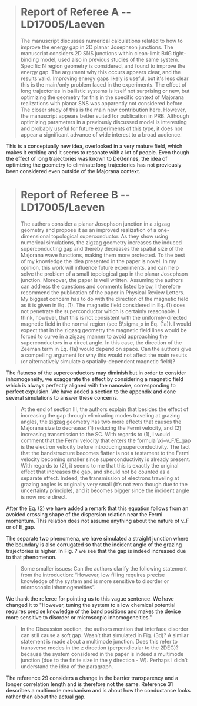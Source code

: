 > # Report of Referee A -- LD17005/Laeven
> The manuscript discusses numerical calculations related to how to improve the energy gap in 2D planar Josephson junctions.
> The manuscript considers 2D SNS junctions within clean-limit BdG tight-binding model, used also in previous studies of the same system. Specific N region geometry is considered, and found to improve the energy gap. The argument why this occurs appears clear, and the results valid. Improving energy gaps likely is useful, but it's less clear this is the main/only problem faced in the experiments.
> The effect of long trajectories in ballistic systems is itself not surprising or new, but optimizing the geometry for this in the specific context of Majorana realizations with planar SNS was apparently not considered before. The closer study of this is the main new contribution here.
> However, the manuscript appears better suited for publication in PRB. Although optimizing parameters in a previously discussed model is interesting and probably useful for future experiments of this type, it does not appear a significant advance of wide interest to a broad audience.

This is a conceptually new idea, overlooked in a very mature field, which makes it exciting and it seems to resonate with a lot of people.
Even though the effect of long trajectories was known to DeGennes, the idea of optimizing the geometry to eliminate long trajectories has not previously been considered even outside of the Majorana context.


> # Report of Referee B -- LD17005/Laeven
> The authors consider a planar Josephson junction in a zigzag geometry and propose it as an improved realization of a one-dimensional topological superconductor. As they show using numerical simulations, the zigzag geometry increases the induced superconducting gap and thereby decreases the spatial size of the Majorana wave functions, making them more protected.
> To the best of my knowledge the idea presented in the paper is novel. In my opinion, this work will influence future experiments, and can help solve the problem of a small topological gap in the planar Josephson junction. Moreover, the paper is well written. Assuming the authors can address the questions and comments listed below, I therefore recommend the publication of the paper in Physical Review Letters.
> My biggest concern has to do with the direction of the magnetic field as it is given in Eq. (1). The magnetic field considered in Eq. (1) does not penetrate the superconductor which is certainly reasonable. I think, however, that this is not consistent with the uniformly-directed magnetic field in the normal region (see B\sigma_x in Eq. (1a)). I would expect that in the zigzag geometry the magnetic field lines would be forced to curve in a zigzag manner to avoid approaching the superconductors in a direct angle. In this case, the direction of the Zeeman term in Eq. (1a) would depend on space. Can the authors give a compelling argument for why this would not affect the main results (or alternatively simulate a spatially-dependent magnetic field)?

The flatness of the superconductors may diminish but in order to consider inhomogeneity, we exaggerate the effect by considering a magnetic field which is always perfectly aligned with the nanowire, corresponding to perfect expulsion.
We have added a section to the appendix and done several simulations to answer these concerns.

> At the end of section III, the authors explain that besides the effect of increasing the gap through eliminating modes traveling at grazing angles, the zigzag geometry has two more effects that causes the Majorana size to decrease: (1) reducing the Fermi velocity, and (2) increasing transmission to the SC. With regards to (1), I would comment that the Fermi velocity that enters the formula \xi=v_F/E_gap is the electron velocity before introducing superconductivity. The fact that the bandstructure becomes flatter is not a testament to the Fermi velocity becoming smaller since superconductivity is already present. With regards to (2), it seems to me that this is exactly the original effect that increases the gap, and should not be counted as a separate effect. Indeed, the transmission of electrons traveling at grazing angles is originally very small (it’s not zero though due to the uncertainty principle), and it becomes bigger since the incident angle is now more direct.

After the Eq. (2) we have added a remark that this equation follows from an avoided crossing shape of the dispersion relation near the Fermi momentum. This relation does not assume anything about the nature of v_F or of E_gap.

The separate two phenomena, we have simulated a straight junction where the boundary is also corrugated so that the incident angle of the grazing trajectories is higher. In Fig. ? we see that the gap is indeed increased due to that phenomenon.

> Some smaller issues:
> Can the authors clarify the following statement from the introduction: “However, low filling requires precise knowledge of the system and is more sensitive to disorder or microscopic inhomogeneities”.

We thank the referee for pointing us to this vague sentence. We have changed it to "However, tuning the system to a low chemical potential requires precise knowledge of the band positions and makes the device more sensitive to disorder or microscopic inhomogeneities."

> In the Discussion section, the authors mention that interface disorder can still cause a soft gap. Wasn’t that simulated in Fig. (3d)? A similar statement is made about a multimode junction. Does this refer to transverse modes in the z direction (perpendicular to the 2DEG)? because the system considered in the paper is indeed a multimode junction (due to the finite size in the y direction - W). Perhaps I didn’t understand the idea of the paragraph.

The reference 29 considers a change in the barrier transparency and a longer correlation length and is therefore not the same. Reference 31 describes a multimode mechanism and is about how the conductance looks rather than about the actual gap.